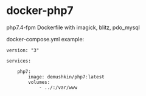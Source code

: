 # docker-php7

php7.4-fpm Dockerfile with imagick, blitz, pdo_mysql

docker-compose.yml example:

```
version: "3"

services:

    php7:
        image: demushkin/php7:latest
        volumes:
            - ../:/var/www
```

